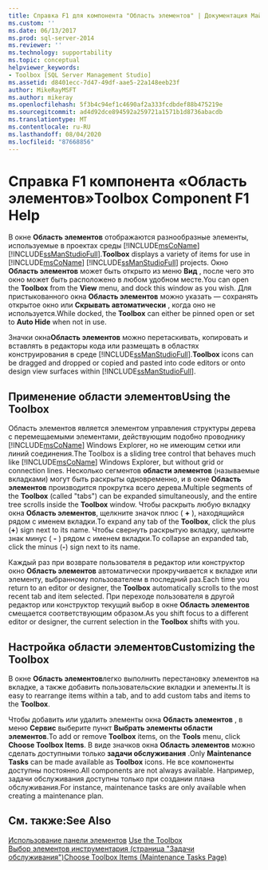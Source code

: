 ```yaml
---
title: Справка F1 для компонента "Область элементов" | Документация Майкрософт
ms.custom: ''
ms.date: 06/13/2017
ms.prod: sql-server-2014
ms.reviewer: ''
ms.technology: supportability
ms.topic: conceptual
helpviewer_keywords:
- Toolbox [SQL Server Management Studio]
ms.assetid: d8401ecc-7d47-49df-aae5-22a148eeb23f
author: MikeRayMSFT
ms.author: mikeray
ms.openlocfilehash: 5f3b4c94ef1c4690af2a333fcdbdef88b475219e
ms.sourcegitcommit: ad4d92dce894592a259721a1571b1d8736abacdb
ms.translationtype: MT
ms.contentlocale: ru-RU
ms.lasthandoff: 08/04/2020
ms.locfileid: "87668856"
---
```

# <a name="toolbox-component-f1-help"></a><span data-ttu-id="df5bb-102">Справка F1 компонента «Область элементов»</span><span class="sxs-lookup"><span data-stu-id="df5bb-102">Toolbox Component F1 Help</span></span>

<span data-ttu-id="df5bb-103">В окне **Область элементов** отображаются разнообразные элементы, используемые в проектах среды [!INCLUDE[msCoName](../../includes/msconame-md.md)] [!INCLUDE[ssManStudioFull](../../includes/ssmanstudiofull-md.md)].</span><span class="sxs-lookup"><span data-stu-id="df5bb-103">**Toolbox** displays a variety of items for use in [!INCLUDE[msCoName](../../includes/msconame-md.md)] [!INCLUDE[ssManStudioFull](../../includes/ssmanstudiofull-md.md)] projects.</span></span> <span data-ttu-id="df5bb-104">Окно **Область элементов** может быть открыто из меню **Вид** , после чего это окно может быть расположено в любом удобном месте.</span><span class="sxs-lookup"><span data-stu-id="df5bb-104">You can open the **Toolbox** from the **View** menu, and dock this window as you wish.</span></span> <span data-ttu-id="df5bb-105">Для пристыкованного окна **Область элементов** можно указать — сохранять открытое окно или **Скрывать автоматически** , когда оно не используется.</span><span class="sxs-lookup"><span data-stu-id="df5bb-105">While docked, the **Toolbox** can either be pinned open or set to **Auto Hide** when not in use.</span></span>  
  
<span data-ttu-id="df5bb-106">Значки окна**Область элементов** можно перетаскивать, копировать и вставлять в редакторы кода или размещать в областях конструирования в среде [!INCLUDE[ssManStudioFull](../../includes/ssmanstudiofull-md.md)].</span><span class="sxs-lookup"><span data-stu-id="df5bb-106">**Toolbox** icons can be dragged and dropped or copied and pasted into code editors or onto design view surfaces within [!INCLUDE[ssManStudioFull](../../includes/ssmanstudiofull-md.md)].</span></span>  
  
## <a name="using-the-toolbox"></a><span data-ttu-id="df5bb-107">Применение области элементов</span><span class="sxs-lookup"><span data-stu-id="df5bb-107">Using the Toolbox</span></span>  
 <span data-ttu-id="df5bb-108">Область элементов является элементом управления структуры дерева с перемещаемыми элементами, действующим подобно проводнику [!INCLUDE[msCoName](../../includes/msconame-md.md)] Windows Explorer, но не имеющим сетки или линий соединения.</span><span class="sxs-lookup"><span data-stu-id="df5bb-108">The Toolbox is a sliding tree control that behaves much like [!INCLUDE[msCoName](../../includes/msconame-md.md)] Windows Explorer, but without grid or connection lines.</span></span> <span data-ttu-id="df5bb-109">Несколько сегментов **области элементов** (называемые вкладками) могут быть раскрыты одновременно, и в окне **Область элементов** производится прокрутка всего дерева.</span><span class="sxs-lookup"><span data-stu-id="df5bb-109">Multiple segments of the **Toolbox** (called "tabs") can be expanded simultaneously, and the entire tree scrolls inside the **Toolbox** window.</span></span> <span data-ttu-id="df5bb-110">Чтобы раскрыть любую вкладку окна **Область элементов**, щелкните значок плюс ( **+** ), находящийся рядом с именем вкладки.</span><span class="sxs-lookup"><span data-stu-id="df5bb-110">To expand any tab of the **Toolbox**, click the plus (**+**) sign next to its name.</span></span> <span data-ttu-id="df5bb-111">Чтобы свернуть раскрытую вкладку, щелкните знак минус ( **-** ) рядом с именем вкладки.</span><span class="sxs-lookup"><span data-stu-id="df5bb-111">To collapse an expanded tab, click the minus (**-**) sign next to its name.</span></span>  
  
 <span data-ttu-id="df5bb-112">Каждый раз при возврате пользователя в редактор или конструктор окно **Область элементов** автоматически прокручивается к вкладке или элементу, выбранному пользователем в последний раз.</span><span class="sxs-lookup"><span data-stu-id="df5bb-112">Each time you return to an editor or designer, the **Toolbox** automatically scrolls to the most recent tab and item selected.</span></span> <span data-ttu-id="df5bb-113">При переходе пользователя в другой редактор или конструктор текущий выбор в окне **Область элементов** смещается соответствующим образом.</span><span class="sxs-lookup"><span data-stu-id="df5bb-113">As you shift focus to a different editor or designer, the current selection in the **Toolbox** shifts with you.</span></span>  
  
## <a name="customizing-the-toolbox"></a><span data-ttu-id="df5bb-114">Настройка области элементов</span><span class="sxs-lookup"><span data-stu-id="df5bb-114">Customizing the Toolbox</span></span>  
 <span data-ttu-id="df5bb-115">В окне **Область элементов**легко выполнить перестановку элементов на вкладке, а также добавить пользовательские вкладки и элементы.</span><span class="sxs-lookup"><span data-stu-id="df5bb-115">It is easy to rearrange items within a tab, and to add custom tabs and items to the **Toolbox**.</span></span>  
  
 <span data-ttu-id="df5bb-116">Чтобы добавить или удалить элементы окна **Область элементов** , в меню **Сервис** выберите пункт **Выбрать элементы области элементов**.</span><span class="sxs-lookup"><span data-stu-id="df5bb-116">To add or remove **Toolbox** items, on the **Tools** menu, click **Choose Toolbox Items**.</span></span> <span data-ttu-id="df5bb-117">В виде значков окна **Область элементов** можно сделать доступными только **задачи обслуживания** .</span><span class="sxs-lookup"><span data-stu-id="df5bb-117">Only **Maintenance Tasks** can be made available as **Toolbox** icons.</span></span> <span data-ttu-id="df5bb-118">Не все компоненты доступны постоянно.</span><span class="sxs-lookup"><span data-stu-id="df5bb-118">All components are not always available.</span></span> <span data-ttu-id="df5bb-119">Например, задачи обслуживания доступны только при создании плана обслуживания.</span><span class="sxs-lookup"><span data-stu-id="df5bb-119">For instance, maintenance tasks are only available when creating a maintenance plan.</span></span>  
  
## <a name="see-also"></a><span data-ttu-id="df5bb-120">См. также:</span><span class="sxs-lookup"><span data-stu-id="df5bb-120">See Also</span></span>  
 <span data-ttu-id="df5bb-121">[Использование панели элементов](../../ssms/use-the-toolbox.md) </span><span class="sxs-lookup"><span data-stu-id="df5bb-121">[Use the Toolbox](../../ssms/use-the-toolbox.md) </span></span>  
 [<span data-ttu-id="df5bb-122">Выбор элементов инструментария (страница "Задачи обслуживания")</span><span class="sxs-lookup"><span data-stu-id="df5bb-122">Choose Toolbox Items &#40;Maintenance Tasks Page&#41;</span></span>](../../ssms/menu-help/choose-toolbox-items-maintenance-tasks-page.md)  

